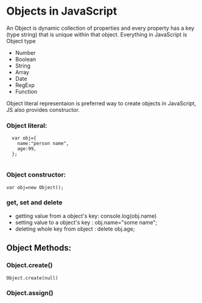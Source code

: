 # Objects in JavaScript

An Object is dynamic collection of properties and every property has a key (type string) that is unique within that object.
Everything in JavaScript is Object type
- Number
- Boolean
- String
- Array
- Date
- RegExp
- Function

Object literal representaion is preferred way to create objects in JavaScript, JS also provides constructor.
### Object literal:
```
  var obj={
    name:"person name",
    age:99,
  };
  
```
### Object constructor:
```
var obj=new Object();
```

### get, set and delete

- getting value from a object's key: console.log(obj.name)
- setting value to a object's key  : obj.name="some name";
- deleting whole key from object   : delete obj.age;

## Object Methods:

### Object.create()
    Object.create(null)
    
### Object.assign()
